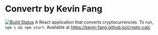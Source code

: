 # Convertr by Kevin Fang
[![Build Status](https://travis-ci.org/kevin-fang/crypto-calc.svg?branch=master)](https://travis-ci.org/kevin-fang/crypto-calc)
A React application that converts cryptocurrencies. To run, `npm i && npm start`. Available at https://kevin-fang.github.io/crypto-calc
